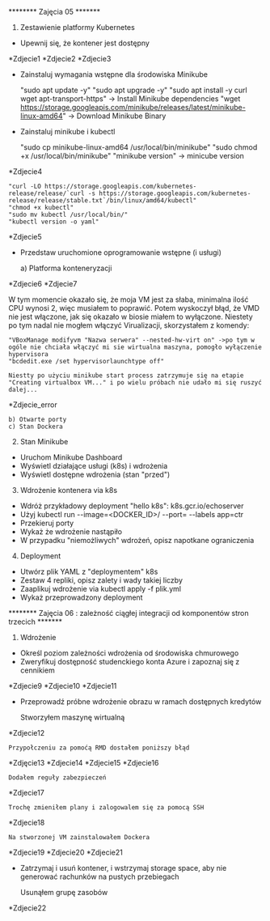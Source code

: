 ******** Zajęcia 05 *******

1. Zestawienie platformy Kubernetes

 - Upewnij się, że kontener jest dostępny

 *Zdjecie1
 *Zdjecie2
 *Zdjecie3
 
 - Zainstaluj wymagania wstępne dla środowiska Minikube

    "sudo apt update -y"
    "sudo apt upgrade -y"
    "sudo apt install -y curl wget apt-transport-https" -> Install Minikube dependencies
    "wget https://storage.googleapis.com/minikube/releases/latest/minikube-linux-amd64" -> Download Minikube Binary


 - Zainstaluj minikube i kubectl

    "sudo cp minikube-linux-amd64 /usr/local/bin/minikube"
    "sudo chmod +x /usr/local/bin/minikube"
    "minikube version" -> minicube version

*Zdjecie4

    "curl -LO https://storage.googleapis.com/kubernetes-release/release/`curl -s https://storage.googleapis.com/kubernetes-release/release/stable.txt`/bin/linux/amd64/kubectl"
    "chmod +x kubectl"
    "sudo mv kubectl /usr/local/bin/"
    "kubectl version -o yaml"

*Zdjecie5

 - Przedstaw uruchomione oprogramowanie wstępne (i usługi)

    a) Platforma konteneryzacji

*Zdjecie6
*Zdjecie7

W tym momencie okazało się, że moja VM jest za słaba, minimalna ilość CPU wynosi 2, więc musiałem to poprawić.
Potem wyskoczył błąd, że VMD nie jest włączone, jak się okazało w biosie miałem to wyłączone.
Niestety po tym nadal nie mogłem włączyć Virualizacji, skorzystałem z komendy:

    "VBoxManage modifyvm "Nazwa serwera" --nested-hw-virt on" ->po tym w ogóle nie chciała włączyć mi sie wirtualna maszyna, pomogło wyłączenie hypervisora
    "bcdedit.exe /set hypervisorlaunchtype off"

    Niestty po użyciu minikube start process zatrzymuje się na etapie "Creating virtualbox VM..." i po wielu próbach nie udało mi się ruszyć dalej...

*Zdjecie_error

    b) Otwarte porty
    c) Stan Dockera

2. Stan Minikube

 - Uruchom Minikube Dashboard
 - Wyświetl działające usługi (k8s) i wdrożenia
 - Wyświetl dostępne wdrożenia (stan "przed")

3. Wdrożenie kontenera via k8s

 - Wdróż przykładowy deployment "hello k8s": k8s.gcr.io/echoserver
 - Użyj kubectl run <ctr> --image=<DOCKER_ID>/<IMG> --port=<port> --labels app=ctr
 - Przekieruj porty
 - Wykaż że wdrożenie nastąpiło
 - W przypadku "niemożliwych" wdrożeń, opisz napotkane ograniczenia

4. Deployment

 - Utwórz plik YAML z "deploymentem" k8s
 - Zestaw 4 repliki, opisz zalety i wady takiej liczby
 - Zaaplikuj wdrożenie via kubectl apply -f plik.yml
 - Wykaż przeprowadzony deployment

******** Zajęcia 06 : zależność ciągłej integracji od komponentów stron trzecich *******

1. Wdrożenie

 - Określ poziom zależności wdrożenia od środowiska chmurowego
 - Zweryfikuj dostępność studenckiego konta Azure i zapoznaj się z cennikiem

*Zdjecie9
*Zdjecie10
*Zdjecie11

 - Przeprowadź próbne wdrożenie obrazu w ramach dostępnych kredytów

    Stworzyłem maszynę wirtualną 

*Zdjecie12

    Przypołczeniu za pomoćą RMD dostałem poniższy błąd

*Zdjęcie13
*Zdjecie14
*Zdjecie15
*Zdjecie16

    Dodałem reguły zabezpieczeń

*Zdjecie17

    Trochę zmieniłem plany i zalogowalem się za pomocą SSH

*Zdjecie18

    Na stworzonej VM zainstalowałem Dockera

*Zdjecie19
*Zdjecie20
*Zdjecie21

 - Zatrzymaj i usuń kontener, i wstrzymaj storage space, aby nie generować rachunków na pustych przebiegach

    Usunąłem grupę zasobów

*Zdjecie22